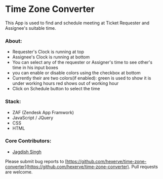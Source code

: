 # Time Zone Converter

This App is used to find and schedule meeting at Ticket Requester and Assignee's suitable time.

### About:

* Requester's Clock is running at top
* Assignee's Clock is running at bottom
* You can select any of the requester or Assigner's time to see other's time in his input boxes
* you can enable or disable colors using the checkbox at bottom
* Currently their are two colors(if enabled):
green is used to show it is under working hours
red shows out of working hour
* Click on Schedule button to select the time

### Stack:

* ZAF (Zendesk App Framwork)
* JavaScript / JQuery
* CSS
* HTML

### Core Contributors:

* [Jagdish Singh](https://github.com/JDchauhan)

Please submit bug reports to [https://github.com/hexerve/time-zone-converter](https://github.com/hexerve/time-zone-converter). Pull requests are welcome.